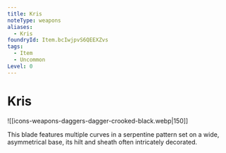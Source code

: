 ```yaml
---
title: Kris
noteType: weapons
aliases:
  - Kris
foundryId: Item.bcIwjpvS6QEEXZvs
tags:
  - Item
  - Uncommon
Level: 0
---
```


# Kris
![[icons-weapons-daggers-dagger-crooked-black.webp|150]]

This blade features multiple curves in a serpentine pattern set on a wide, asymmetrical base, its hilt and sheath often intricately decorated.
